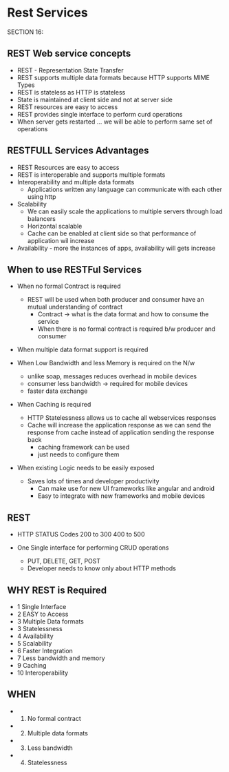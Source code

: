 # Rest Services

SECTION 16:


## REST Web service concepts

- 	REST - Representation State Transfer
- 	REST supports multiple data formats because HTTP supports MIME Types
- 	REST is stateless as HTTP is stateless
- 	State is maintained at client side and not at server side
- 	REST resources are easy to access
- 	REST provides single interface to perform curd operations
-	When server gets restarted ... we will be able to perform same set of operations



## RESTFULL Services Advantages

- 	REST Resources are easy to access
- 	REST is interoperable and supports multiple formats
- 	Interoperability  and multiple data formats 
	- 	Applications written any language can communicate with each other using http
- 	Scalability 
	- 	We can easily scale the applications to multiple servers through load balancers
	-	Horizontal scalable
	- 	Cache can be enabled at client side so that performance of application wil increase
- 	Availability - more the instances of apps, availability will gets increase

##	When to use RESTFul Services

-	When no formal Contract is required
	-  	REST will be used when  both producer and consumer have an mutual understanding of contract
		- 	Contract -> what is the data format and how to consume the service
		- 	When there is no formal contract is required b/w producer and consumer
		
- 	When multiple data format support is required
- 	When Low Bandwidth and less Memory is required on the N/w
	- 	unlike soap, messages reduces overhead in mobile devices
	- 	consumer less bandwidth -> required for mobile devices
	- 	faster data exchange

- 	When Caching is required
	- 	HTTP Statelessness allows us to cache all webservices responses
	- 	Cache will increase the application response as we can send the response from cache instead of application sending the response back
		- 	caching framework can be used 
		- 	just needs to configure them
		
- 	When existing Logic needs to be easily exposed
	- 	Saves lots of times and developer productivity
		- 	Can make use for new UI frameworks like angular and android
		- 	Easy to integrate with new frameworks and mobile devices
		
		
		
		
## REST 

- 	HTTP STATUS Codes 
	200 to 300
	400 to 500
	
- 	One Single interface for performing CRUD operations	
	- 	PUT, DELETE, GET, POST
	- 	Developer needs to know only about HTTP methods
	
##	WHY REST is Required
-	1 Single Interface
-	2 EASY to Access
-	3 Multiple Data formats
-	3 Statelessness
-	4 Availability
-	5 Scalability
-	6 Faster Integration
-	7 Less bandwidth and memory
-	9 Caching 	
-	10 Interoperability

## WHEN
-	1. No formal contract
-	2. Multiple data formats
-	3. Less bandwidth
-	4. Statelessness
 	